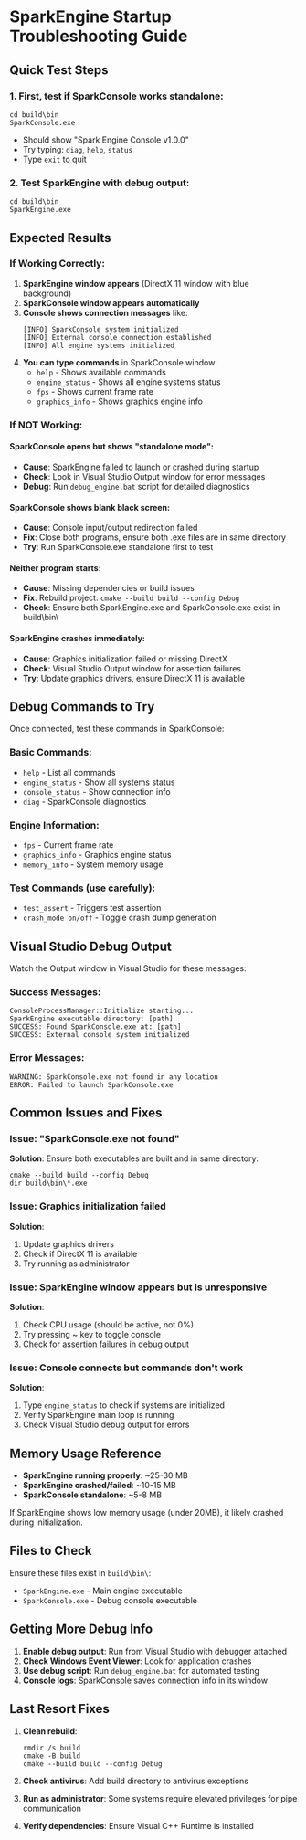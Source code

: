 # SparkEngine Startup Troubleshooting Guide

## Quick Test Steps

### 1. First, test if SparkConsole works standalone:
```batch
cd build\bin
SparkConsole.exe
```
- Should show "Spark Engine Console v1.0.0"
- Try typing: `diag`, `help`, `status`
- Type `exit` to quit

### 2. Test SparkEngine with debug output:
```batch
cd build\bin
SparkEngine.exe
```

## Expected Results

### If Working Correctly:
1. **SparkEngine window appears** (DirectX 11 window with blue background)
2. **SparkConsole window appears automatically** 
3. **Console shows connection messages** like:
   ```
   [INFO] SparkConsole system initialized
   [INFO] External console connection established
   [INFO] All engine systems initialized
   ```
4. **You can type commands** in SparkConsole window:
   - `help` - Shows available commands
   - `engine_status` - Shows all engine systems status
   - `fps` - Shows current frame rate
   - `graphics_info` - Shows graphics engine info

### If NOT Working:

#### SparkConsole opens but shows "standalone mode":
- **Cause**: SparkEngine failed to launch or crashed during startup
- **Check**: Look in Visual Studio Output window for error messages
- **Debug**: Run `debug_engine.bat` script for detailed diagnostics

#### SparkConsole shows blank black screen:
- **Cause**: Console input/output redirection failed
- **Fix**: Close both programs, ensure both .exe files are in same directory
- **Try**: Run SparkConsole.exe standalone first to test

#### Neither program starts:
- **Cause**: Missing dependencies or build issues
- **Fix**: Rebuild project: `cmake --build build --config Debug`
- **Check**: Ensure both SparkEngine.exe and SparkConsole.exe exist in build\bin\

#### SparkEngine crashes immediately:
- **Cause**: Graphics initialization failed or missing DirectX
- **Check**: Visual Studio Output window for assertion failures
- **Try**: Update graphics drivers, ensure DirectX 11 is available

## Debug Commands to Try

Once connected, test these commands in SparkConsole:

### Basic Commands:
- `help` - List all commands
- `engine_status` - Show all systems status
- `console_status` - Show connection info
- `diag` - SparkConsole diagnostics

### Engine Information:
- `fps` - Current frame rate
- `graphics_info` - Graphics engine status  
- `memory_info` - System memory usage

### Test Commands (use carefully):
- `test_assert` - Triggers test assertion
- `crash_mode on/off` - Toggle crash dump generation

## Visual Studio Debug Output

Watch the Output window in Visual Studio for these messages:

### Success Messages:
```
ConsoleProcessManager::Initialize starting...
SparkEngine executable directory: [path]
SUCCESS: Found SparkConsole.exe at: [path]
SUCCESS: External console system initialized
```

### Error Messages:
```
WARNING: SparkConsole.exe not found in any location
ERROR: Failed to launch SparkConsole.exe
```

## Common Issues and Fixes

### Issue: "SparkConsole.exe not found"
**Solution**: Ensure both executables are built and in same directory:
```batch
cmake --build build --config Debug
dir build\bin\*.exe
```

### Issue: Graphics initialization failed
**Solution**: 
1. Update graphics drivers
2. Check if DirectX 11 is available
3. Try running as administrator

### Issue: SparkEngine window appears but is unresponsive
**Solution**:
1. Check CPU usage (should be active, not 0%)
2. Try pressing ~ key to toggle console
3. Check for assertion failures in debug output

### Issue: Console connects but commands don't work
**Solution**:
1. Type `engine_status` to check if systems are initialized
2. Verify SparkEngine main loop is running
3. Check Visual Studio debug output for errors

## Memory Usage Reference

- **SparkEngine running properly**: ~25-30 MB
- **SparkEngine crashed/failed**: ~10-15 MB  
- **SparkConsole standalone**: ~5-8 MB

If SparkEngine shows low memory usage (under 20MB), it likely crashed during initialization.

## Files to Check

Ensure these files exist in `build\bin\`:
- `SparkEngine.exe` - Main engine executable
- `SparkConsole.exe` - Debug console executable

## Getting More Debug Info

1. **Enable debug output**: Run from Visual Studio with debugger attached
2. **Check Windows Event Viewer**: Look for application crashes
3. **Use debug script**: Run `debug_engine.bat` for automated testing
4. **Console logs**: SparkConsole saves connection info in its window

## Last Resort Fixes

1. **Clean rebuild**:
   ```batch
   rmdir /s build
   cmake -B build
   cmake --build build --config Debug
   ```

2. **Check antivirus**: Add build directory to antivirus exceptions

3. **Run as administrator**: Some systems require elevated privileges for pipe communication

4. **Verify dependencies**: Ensure Visual C++ Runtime is installed